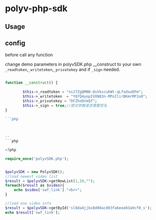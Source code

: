 polyv-php-sdk
=============
Usage
---

config
--
before call any function

change demo parameters in polyvSDK.php __construct to your own `_readtoken`,`_writetoken`,`_privatekey` and if `_sign` needed.
```php

function __construct() {
	
		$this->_readtoken = "nsJ7ZgQMN0-QsVkscukWt-qLfodxoDFm";
		$this->_writetoken 	= "Y07Q4yopIVXN83n-MPoIlirBKmrMPJu0";	
		$this->_privatekey = "DFZhoOnkQf";	
		$this->_sign = true;//提交参数是否需要签名
}
	
```php



--
```php

<?php

require_once('polyvSDK.php');


$polyvSDK = new PolyvSDK();
//load newest video list
$result = $polyvSDK->getNewList(1,10,"");
foreach($result as $video){
	echo $video['swf_link']."<br>";
}

```
```php
//load one video info
$result = $polyvSDK->getById('sl8da4jjbx8d08acd03fa6eee83a9cf0_s');
echo $result['swf_link'];
```

